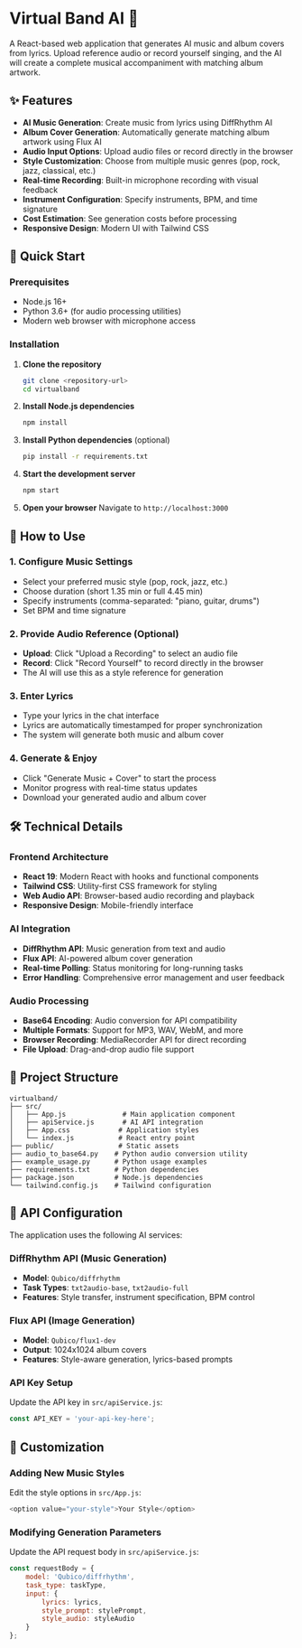 # Virtual Band AI 🎵

A React-based web application that generates AI music and album covers from lyrics. Upload reference audio or record yourself singing, and the AI will create a complete musical accompaniment with matching album artwork.

## ✨ Features

- **AI Music Generation**: Create music from lyrics using DiffRhythm AI
- **Album Cover Generation**: Automatically generate matching album artwork using Flux AI
- **Audio Input Options**: Upload audio files or record directly in the browser
- **Style Customization**: Choose from multiple music genres (pop, rock, jazz, classical, etc.)
- **Real-time Recording**: Built-in microphone recording with visual feedback
- **Instrument Configuration**: Specify instruments, BPM, and time signature
- **Cost Estimation**: See generation costs before processing
- **Responsive Design**: Modern UI with Tailwind CSS

## 🚀 Quick Start

### Prerequisites

- Node.js 16+ 
- Python 3.6+ (for audio processing utilities)
- Modern web browser with microphone access

### Installation

1. **Clone the repository**
   ```bash
   git clone <repository-url>
   cd virtualband
   ```

2. **Install Node.js dependencies**
   ```bash
   npm install
   ```

3. **Install Python dependencies** (optional)
   ```bash
   pip install -r requirements.txt
   ```

4. **Start the development server**
   ```bash
   npm start
   ```

5. **Open your browser**
   Navigate to `http://localhost:3000`

## 🎯 How to Use

### 1. **Configure Music Settings**
- Select your preferred music style (pop, rock, jazz, etc.)
- Choose duration (short 1.35 min or full 4.45 min)
- Specify instruments (comma-separated: "piano, guitar, drums")
- Set BPM and time signature

### 2. **Provide Audio Reference** (Optional)
- **Upload**: Click "Upload a Recording" to select an audio file
- **Record**: Click "Record Yourself" to record directly in the browser
- The AI will use this as a style reference for generation

### 3. **Enter Lyrics**
- Type your lyrics in the chat interface
- Lyrics are automatically timestamped for proper synchronization
- The system will generate both music and album cover

### 4. **Generate & Enjoy**
- Click "Generate Music + Cover" to start the process
- Monitor progress with real-time status updates
- Download your generated audio and album cover

## 🛠️ Technical Details

### Frontend Architecture
- **React 19**: Modern React with hooks and functional components
- **Tailwind CSS**: Utility-first CSS framework for styling
- **Web Audio API**: Browser-based audio recording and playback
- **Responsive Design**: Mobile-friendly interface

### AI Integration
- **DiffRhythm API**: Music generation from text and audio
- **Flux API**: AI-powered album cover generation
- **Real-time Polling**: Status monitoring for long-running tasks
- **Error Handling**: Comprehensive error management and user feedback

### Audio Processing
- **Base64 Encoding**: Audio conversion for API compatibility
- **Multiple Formats**: Support for MP3, WAV, WebM, and more
- **Browser Recording**: MediaRecorder API for direct recording
- **File Upload**: Drag-and-drop audio file support

## 📁 Project Structure

```
virtualband/
├── src/
│   ├── App.js              # Main application component
│   ├── apiService.js       # AI API integration
│   ├── App.css            # Application styles
│   └── index.js           # React entry point
├── public/                # Static assets
├── audio_to_base64.py    # Python audio conversion utility
├── example_usage.py      # Python usage examples
├── requirements.txt      # Python dependencies
├── package.json          # Node.js dependencies
└── tailwind.config.js    # Tailwind configuration
```

## 🔧 API Configuration

The application uses the following AI services:

### DiffRhythm API (Music Generation)
- **Model**: `Qubico/diffrhythm`
- **Task Types**: `txt2audio-base`, `txt2audio-full`
- **Features**: Style transfer, instrument specification, BPM control

### Flux API (Image Generation)
- **Model**: `Qubico/flux1-dev`
- **Output**: 1024x1024 album covers
- **Features**: Style-aware generation, lyrics-based prompts

### API Key Setup
Update the API key in `src/apiService.js`:
```javascript
const API_KEY = 'your-api-key-here';
```

## 🎨 Customization

### Adding New Music Styles
Edit the style options in `src/App.js`:
```javascript
<option value="your-style">Your Style</option>
```

### Modifying Generation Parameters
Update the API request body in `src/apiService.js`:
```javascript
const requestBody = {
    model: 'Qubico/diffrhythm',
    task_type: taskType,
    input: {
        lyrics: lyrics,
        style_prompt: stylePrompt,
        style_audio: styleAudio
    }
};
```

